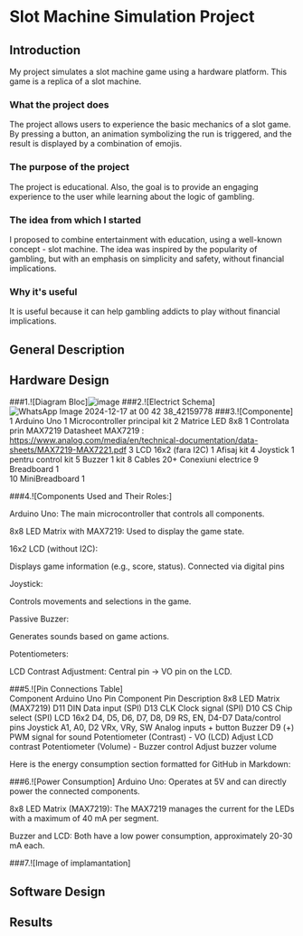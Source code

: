 # Slot Machine Simulation Project

## Introduction
My project simulates a slot machine game using a hardware platform. This game is a replica of a slot machine.

### What the project does
The project allows users to experience the basic mechanics of a slot game. By pressing a button, an animation symbolizing the run is triggered, and the result is displayed by a combination of emojis.

### The purpose of the project
The project is educational. Also, the goal is to provide an engaging experience to the user while learning about the logic of gambling.

### The idea from which I started
I proposed to combine entertainment with education, using a well-known concept - slot machine. The idea was inspired by the popularity of gambling, but with an emphasis on simplicity and safety, without financial implications.

### Why it's useful
It is useful because it can help gambling addicts to play without financial implications.

## General Description

## Hardware Design
###1.![Diagram Bloc]![image](https://github.com/user-attachments/assets/1e849494-b9d1-440c-81a4-4719f75e4b1a)
###2.![Electrict Schema] ![WhatsApp Image 2024-12-17 at 00 42 38_42159778](https://github.com/user-attachments/assets/96b41914-e1e5-4bb3-ae6d-9550f79d8282)
###3.![Componente]
1	Arduino Uno	1	Microcontroller principal	kit
2	Matrice LED 8x8	1	Controlata prin MAX7219	Datasheet MAX7219 : https://www.analog.com/media/en/technical-documentation/data-sheets/MAX7219-MAX7221.pdf 
3	LCD 16x2 (fara I2C)	1	Afisaj	kit
4	Joystick	1	pentru control	kit
5	Buzzer 	1	kit
8	Cables	20+	Conexiuni electrice	
9	Breadboard	1		
10 MiniBreadboard 1 

###4.![Components Used and Their Roles:]

Arduino Uno:
The main microcontroller that controls all components.

8x8 LED Matrix with MAX7219:
Used to display the game state.

16x2 LCD (without I2C):

Displays game information (e.g., score, status).
Connected via digital pins 

Joystick:

Controls movements and selections in the game.

Passive Buzzer:

Generates sounds based on game actions.

Potentiometers:

LCD Contrast Adjustment: Central pin → VO pin on the LCD.

###5.![Pin Connections Table]\
Component	Arduino Uno Pin	Component Pin	Description
8x8 LED Matrix (MAX7219)	D11	DIN	Data input (SPI)
D13	CLK	Clock signal (SPI)
D10	CS	Chip select (SPI)
LCD 16x2	D4, D5, D6, D7, D8, D9	RS, EN, D4-D7	Data/control pins
Joystick	A1, A0, D2	VRx, VRy, SW	Analog inputs + button
Buzzer	D9	(+)	PWM signal for sound
Potentiometer (Contrast)	-	VO (LCD)	Adjust LCD contrast
Potentiometer (Volume)	-	Buzzer control	Adjust buzzer volume


Here is the energy consumption section formatted for GitHub in Markdown:

###6.![Power Consumption]
Arduino Uno:
Operates at 5V and can directly power the connected components.

8x8 LED Matrix (MAX7219):
The MAX7219 manages the current for the LEDs with a maximum of 40 mA per segment.

Buzzer and LCD:
Both have a low power consumption, approximately 20-30 mA each.

###7.![Image of implamantation]

## Software Design

## Results

   


   
